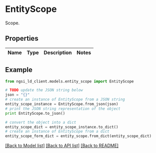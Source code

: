 # EntityScope

Scope. 

## Properties
Name | Type | Description | Notes
------------ | ------------- | ------------- | -------------

## Example

```python
from ngsi_ld_client.models.entity_scope import EntityScope

# TODO update the JSON string below
json = "{}"
# create an instance of EntityScope from a JSON string
entity_scope_instance = EntityScope.from_json(json)
# print the JSON string representation of the object
print EntityScope.to_json()

# convert the object into a dict
entity_scope_dict = entity_scope_instance.to_dict()
# create an instance of EntityScope from a dict
entity_scope_form_dict = entity_scope.from_dict(entity_scope_dict)
```
[[Back to Model list]](../README.md#documentation-for-models) [[Back to API list]](../README.md#documentation-for-api-endpoints) [[Back to README]](../README.md)


